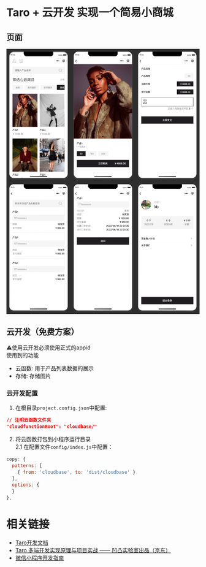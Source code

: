 <!--
 * @Descripttion: your project
 * @version: 0.0.0
 * @Author: Minyoung
 * @Date: 2022-06-06 11:08:57
 * @LastEditors: Minyoung
 * @LastEditTime: 2022-06-06 13:08:47
-->
# Taro + 云开发 实现一个简易小商城
## 页面
<div style="display:flex;flex-wrap:wrap;">
  <img style="width:33.33%" src="./doc/index.png">
  <img style="width:33.33%" src="./doc/product.png">
  <img style="width:33.33%" src="./doc/confirm.png">
  <img style="width:33.33%" src="./doc/orders.png">
  <img style="width:33.33%" src="./doc/order-details.png">
  <img style="width:33.33%" src="./doc/mine.png">
</div>

## 云开发（免费方案）
⚠️使用云开发必须使用正式的appid  
使用到的功能
+ 云函数: 用于产品列表数据的展示
+ 存储: 存储图片
### 云开发配置
1. 在根目录`project.config.json`中配置:
  ```json
  // 注明云函数文件夹
  "cloudfunctionRoot": "cloudbase/"
  ```
2. 将云函数打包到小程序运行目录  
  2.1 在配置文件`config/index.js`中配置：
  ```js
  copy: {
    patterns: [
      { from: 'cloudbase', to: 'dist/cloudbase' }
    ],
    options: {
    }
  },
  ```
# 相关链接
+ <a href="https://taro-docs.jd.com/taro/docs/" target="_blank">Taro开发文档</a>  
+ <a href="https://s.juejin.cn/ds/Ye4SSem/" target="_blank">Taro 多端开发实现原理与项目实战 —— 凹凸实验室出品（京东）</a>
+ <a href="https://developers.weixin.qq.com/miniprogram/dev/framework/" target="_blank">微信小程序开发指南</a>
# 